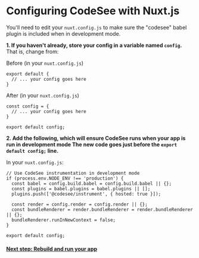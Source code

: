 # Configuring CodeSee with Nuxt.js

You'll need to edit your `nuxt.config.js` to make sure the "codesee" babel plugin is included when in development mode.

**1. If you haven't already, store your config in a variable named `config`.**
That is, change from:

Before (in your `nuxt.config.js`)
```
export default {
  // ... your config goes here
}
```

After (in your `nuxt.config.js`)
```
const config = {
  // ... your config goes here
}

export default config;
```

**2. Add the following, which will ensure CodeSee runs when your app is run in development mode
The new code goes just before the `export default config;` line.**

In your `nuxt.config.js`:
```
// Use CodeSee instrumentation in development mode
if (process.env.NODE_ENV !== 'production') {
  const babel = config.build.babel = config.build.babel || {};
  const plugins = babel.plugins = babel.plugins || [];
  plugins.push(['@codesee/instrument', { hosted: true }]);

  const render = config.render = config.render || {};
  const bundleRenderer = render.bundleRenderer = render.bundleRenderer || {};
  bundleRenderer.runInNewContext = false;
}

export default config;
```

#### [Next step: Rebuild and run your app](/installation/#step-3-rebuild-and-run-your-app-locally)